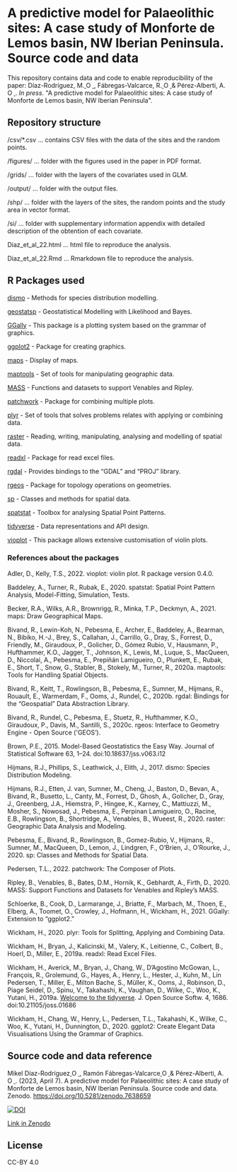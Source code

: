 # A predictive model for Palaeolithic sites: A case study of Monforte de Lemos basin, NW Iberian Peninsula. Source code and data
This repository contains data and code to enable reproducibility of the paper: Díaz-Rodríguez, M.<a href="https://orcid.org/0000-0002-2703-1507">
<img alt="ORCID logo" src="https://info.orcid.org/wp-content/uploads/2019/11/orcid_16x16.png" width="14" height="14" />
</a>, Fábregas-Valcarce, R.<a href="https://orcid.org/0000-0002-7940-6884">
<img alt="ORCID logo" src="https://info.orcid.org/wp-content/uploads/2019/11/orcid_16x16.png" width="14" height="14" />
</a> & Pérez-Alberti, A.<a href="https://orcid.org/0000-0001-7428-4622">
<img alt="ORCID logo" src="https://info.orcid.org/wp-content/uploads/2019/11/orcid_16x16.png" width="14" height="14" />
</a>. *In press*. "A predictive model for Palaeolithic sites: A case study of Monforte de Lemos basin, NW Iberian Peninsula".

## Repository structure
/csv/*.csv ... contains CSV files with the data of the sites and the random points.

/figures/ ... folder with the figures used in the paper in PDF format.

/grids/ ... folder with the layers of the covariates used in GLM.

/output/ ... folder with the output files.

/shp/ ... folder with the layers of the sites, the random points and the study area in vector format.

/si/ ... folder with supplementary information appendix with detailed description of the obtention of each covariate.

Diaz_et_al_22.html ... html file to reproduce the analysis.

Diaz_et_al_22.Rmd ... Rmarkdown file to reproduce the analysis.

## R Packages used
[dismo](https://cran.r-project.org/web/packages/dismo/dismo.pdf) - Methods for species distribution modelling.

[geostatsp](https://rdrr.io/cran/geostatsp/) - Geostatistical Modelling with Likelihood and Bayes.

[GGally](https://cran.r-project.org/web/packages/GGally/index.html) - This package is a plotting system based on the grammar of graphics.

[ggplot2](https://cran.r-project.org/web/packages/ggplot2/index.html) - Package for creating graphics.

[maps](https://cran.r-project.org/web/packages/maps/index.html) - Display of maps.

[maptools](https://cran.r-project.org/web/packages/maptools/index.html) - Set of tools for manipulating geographic data.

[MASS](https://cran.r-project.org/web/packages/MASS/MASS.pdf) - Functions and datasets to support Venables and Ripley.

[patchwork](https://cran.r-project.org/web/packages/patchwork/index.html) - Package for combining multiple plots.

[plyr](https://cran.r-project.org/web/packages/plyr/index.html) - Set of tools that solves problems relates with applying or combining data.

[raster](https://cran.r-project.org/web/packages/raster/index.html) - Reading, writing, manipulating, analysing and modelling of spatial data.

[readxl](https://cran.r-project.org/web/packages/readxl/index.html) - Package for read excel files.

[rgdal](https://cran.r-project.org/web/packages/rgdal/index.html) - Provides bindings to the “GDAL” and “PROJ” library.

[rgeos](https://cran.r-project.org/web/packages/rgeos/index.html) - Package for topology operations on geometries.

[sp](https://cran.r-project.org/web/packages/sp/index.html) - Classes and methods for spatial data.

[spatstat](https://cran.r-project.org/web/packages/spatstat/index.html) - Toolbox for analysing Spatial Point Patterns.

[tidyverse](https://cran.r-project.org/web/packages/tidyverse/index.html) - Data representations and API design.

[vioplot](https://cran.r-project.org/web/packages/vioplot/index.html) - This package allows extensive customisation of violin plots.

### References about the packages

Adler, D., Kelly, T.S., 2022. vioplot: violin plot. R package version 0.4.0.

Baddeley, A., Turner, R., Rubak, E., 2020. spatstat: Spatial Point Pattern Analysis, Model-Fitting, Simulation, Tests.

Becker, R.A., Wilks, A.R., Brownrigg, R., Minka, T.P., Deckmyn, A., 2021. maps: Draw Geographical Maps.

Bivand, R., Lewin-Koh, N., Pebesma, E., Archer, E., Baddeley, A., Bearman, N., Bibiko, H.-J., Brey, S., Callahan, J., Carrillo, G., Dray, S., Forrest, D., Friendly, M., Giraudoux, P., Golicher, D., Gómez Rubio, V., Hausmann, P., Hufthammer, K.O., Jagger, T., Johnson, K., Lewis, M., Luque, S., MacQueen, D., Niccolai, A., Pebesma, E., Prepiñán Lamigueiro, O., Plunkett, E., Rubak, E., Short, T., Snow, G., Stabler, B., Stokely, M., Turner, R., 2020a. maptools: Tools for Handling Spatial Objects.

Bivand, R., Keitt, T., Rowlingson, B., Pebesma, E., Sumner, M., Hijmans, R., Rouault, E., Warmerdam, F., Ooms, J., Rundel, C., 2020b. rgdal: Bindings for the “Geospatial” Data Abstraction Library.

Bivand, R., Rundel, C., Pebesma, E., Stuetz, R., Hufthammer, K.O., Giraudoux, P., Davis, M., Santilli, S., 2020c. rgeos: Interface to Geometry Engine - Open Source ('GEOS’).

Brown, P.E., 2015. Model-Based Geostatistics the Easy Way. Journal of Statistical Software 63, 1–24. doi:10.18637/jss.v063.i12

Hijmans, R.J., Phillips, S., Leathwick, J., Elith, J., 2017. dismo: Species Distribution Modeling.

Hijmans, R.J., Etten, J. van, Sumner, M., Cheng, J., Baston, D., Bevan, A., Bivand, R., Busetto, L., Canty, M., Forrest, D., Ghosh, A., Golicher, D., Gray, J., Greenberg, J.A., Hiemstra, P., Hingee, K., Karney, C., Mattiuzzi, M., Mosher, S., Nowosad, J., Pebesma, E., Perpinan Lamigueiro, O., Racine, E.B., Rowlingson, B., Shortridge, A., Venables, B., Wueest, R., 2020. raster: Geographic Data Analysis and Modeling.

Pebesma, E., Bivand, R., Rowlingson, B., Gomez-Rubio, V., Hijmans, R., Sumner, M., MacQueen, D., Lemon, J., Lindgren, F., O’Brien, J., O’Rourke, J., 2020. sp: Classes and Methods for Spatial Data.

Pedersen, T.L., 2022. patchwork: The Composer of Plots.

Ripley, B., Venables, B., Bates, D.M., Hornik, K., Gebhardt, A., Firth, D., 2020. MASS: Support Functions and Datasets for Venables and Ripley’s MASS.

Schloerke, B., Cook, D., Larmarange, J., Briatte, F., Marbach, M., Thoen, E., Elberg, A., Toomet, O., Crowley, J., Hofmann, H., Wickham, H., 2021. GGally: Extension to “ggplot2.”

Wickham, H., 2020. plyr: Tools for Splitting, Applying and Combining Data.

Wickham, H., Bryan, J., Kalicinski, M., Valery, K., Leitienne, C., Colbert, B., Hoerl, D., Miller, E., 2019a. readxl: Read Excel Files.

Wickham, H., Averick, M., Bryan, J., Chang, W., D’Agostino McGowan, L., François, R., Grolemund, G., Hayes, A., Henry, L., Hester, J., Kuhn, M., Lin Pedersen, T., Miller, E., Milton Bache, S., Müller, K., Ooms, J., Robinson, D., Piage Seidel, D., Spinu, V., Takahashi, K., Vaughan, D., Wilke, C., Woo, K., Yutani, H., 2019a. [Welcome to the tidyverse](https://joss.theoj.org/papers/10.21105/joss.01686). J. Open Source Softw. 4, 1686. doi:10.21105/joss.01686

Wickham, H., Chang, W., Henry, L., Pedersen, T.L., Takahashi, K., Wilke, C., Woo, K., Yutani, H., Dunnington, D., 2020. ggplot2: Create Elegant Data Visualisations Using the Grammar of Graphics.


## Source code and data reference
Mikel Díaz-Rodríguez<a href="https://orcid.org/0000-0002-2703-1507">
<img alt="ORCID logo" src="https://info.orcid.org/wp-content/uploads/2019/11/orcid_16x16.png" width="14" height="14" />
</a>, Ramón Fábregas-Valcarce<a href="https://orcid.org/0000-0002-7940-6884">
<img alt="ORCID logo" src="https://info.orcid.org/wp-content/uploads/2019/11/orcid_16x16.png" width="14" height="14" />
</a> & Pérez-Alberti, A.<a href="https://orcid.org/0000-0001-7428-4622">
<img alt="ORCID logo" src="https://info.orcid.org/wp-content/uploads/2019/11/orcid_16x16.png" width="14" height="14" />
</a>. (2023, April 7). A predictive model for Palaeolithic sites: A case study of Monforte de Lemos basin, NW Iberian Peninsula. Source code and data. Zenodo. https://doi.org/10.5281/zenodo.7638659

[![DOI](https://zenodo.org/badge/DOI/10.5281/zenodo.7638659.svg)](https://doi.org/10.5281/zenodo.7638659)

[Link in Zenodo](https://doi.org/10.5281/zenodo.7638659) 

## License
CC-BY 4.0




